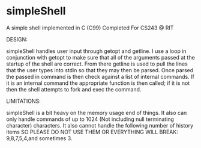 # simpleShell
A simple shell implemented in C (C99)
Completed For CS243 @ RIT

DESIGN:

simpleShell handles user input through getopt and getline. I use a loop in
conjunction with getopt to make sure that all of the arguments passed
at the startup of the shell are correct. From there getline is used
to pull the lines that the user types into stdin so that they may then
be parsed. Once parsed the passed in command is then check against
a list of internal commands. If it is an internal command the
appropriate function is then called; if it is not then the shell
attempts to fork and exec the command. 

LIMITATIONS:

simpleShell is a bit heavy on the memory usage end of things. It also
can only handle commands of up to 1024 (Not including null terminating
character) characters. It also cannot handle the following number of
history items SO PLEASE DO NOT USE THEM OR EVERYTHING WILL BREAK:
9,8,7,5,4,and sometimes 3.
